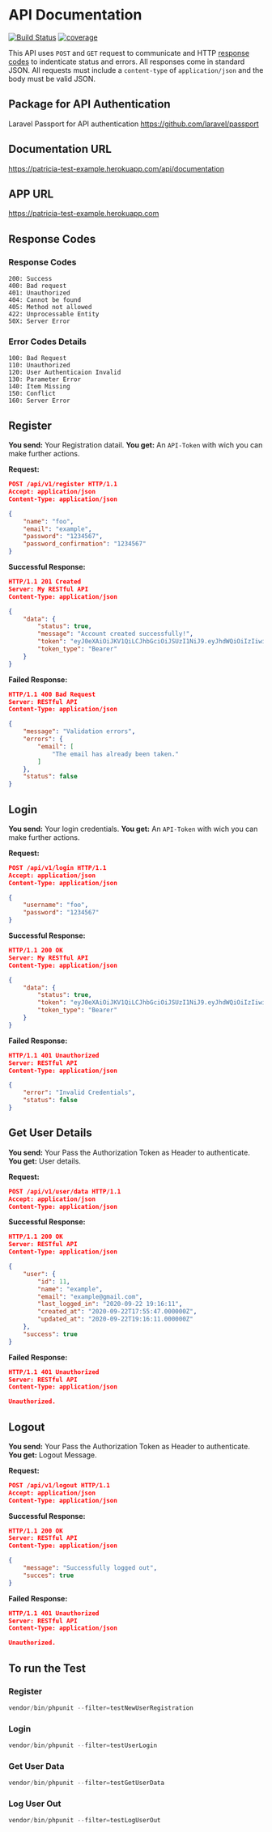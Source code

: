 # API Documentation

<a href="#"><img src="https://github.com/laravel/framework/workflows/tests/badge.svg" alt="Build Status"></a>
<a href="https://github.com/iamnotstatic/pat-test/blob/master/reports/index.html">![coverage](https://img.shields.io/badge/coverage-75%25-yellowgreen)</a>


This API uses `POST` and `GET` request to communicate and HTTP [response codes](https://en.wikipedia.org/wiki/List_of_HTTP_status_codes) to indenticate status and errors. All responses come in standard JSON. All requests must include a `content-type` of `application/json` and the body must be valid JSON.

## Package for API Authentication

Laravel Passport for API authentication https://github.com/laravel/passport

## Documentation URL

https://patricia-test-example.herokuapp.com/api/documentation

## APP URL

https://patricia-test-example.herokuapp.com

## Response Codes

### Response Codes

```
200: Success
400: Bad request
401: Unauthorized
404: Cannot be found
405: Method not allowed
422: Unprocessable Entity
50X: Server Error
```

### Error Codes Details

```
100: Bad Request
110: Unauthorized
120: User Authenticaion Invalid
130: Parameter Error
140: Item Missing
150: Conflict
160: Server Error
```

## Register

**You send:** Your Registration datail.
**You get:** An `API-Token` with wich you can make further actions.

**Request:**

```json
POST /api/v1/register HTTP/1.1
Accept: application/json
Content-Type: application/json

{
    "name": "foo",
    "email": "example",
    "password": "1234567",
    "password_confirmation": "1234567"
}
```

**Successful Response:**

```json
HTTP/1.1 201 Created
Server: My RESTful API
Content-Type: application/json

{
    "data": {
        "status": true,
        "message": "Account created successfully!",
        "token": "eyJ0eXAiOiJKV1QiLCJhbGciOiJSUzI1NiJ9.eyJhdWQiOiIzIiwianRpIjoiOWZmMzVjNzA3ZGI5NGJmMmIyNzQ5MzczMWM1Yjg3MzRlOTBmN2RhN",
        "token_type": "Bearer"
    }
}
```

**Failed Response:**

```json
HTTP/1.1 400 Bad Request
Server: RESTful API
Content-Type: application/json

{
    "message": "Validation errors",
    "errors": {
        "email": [
            "The email has already been taken."
        ]
    },
    "status": false
}
```

## Login

**You send:** Your login credentials.
**You get:** An `API-Token` with wich you can make further actions.

**Request:**

```json
POST /api/v1/login HTTP/1.1
Accept: application/json
Content-Type: application/json

{
    "username": "foo",
    "password": "1234567"
}
```

**Successful Response:**

```json
HTTP/1.1 200 OK
Server: My RESTful API
Content-Type: application/json

{
    "data": {
        "status": true,
        "token": "eyJ0eXAiOiJKV1QiLCJhbGciOiJSUzI1NiJ9.eyJhdWQiOiIzIiwianRpIjoiMzAxY2VlMGM2ODk4NWE3ZDY5NzZiMzMxM2ZhZDI1ZDk2ODFiMzg0MWVmODc0MzExNDkzZjMyMDZhMDNiMzI0Z",
        "token_type": "Bearer"
    }
}
```

**Failed Response:**

```json
HTTP/1.1 401 Unauthorized
Server: RESTful API
Content-Type: application/json

{
    "error": "Invalid Credentials",
    "status": false
}
```

## Get User Details

**You send:** Your Pass the Authorization Token as Header to authenticate.
**You get:** User details.

**Request:**

```json
POST /api/v1/user/data HTTP/1.1
Accept: application/json
Content-Type: application/json

```

**Successful Response:**

```json
HTTP/1.1 200 OK
Server: RESTful API
Content-Type: application/json

{
    "user": {
        "id": 11,
        "name": "example",
        "email": "example@gmail.com",
        "last_logged_in": "2020-09-22 19:16:11",
        "created_at": "2020-09-22T17:55:47.000000Z",
        "updated_at": "2020-09-22T19:16:11.000000Z"
    },
    "success": true
}
```

**Failed Response:**

```json
HTTP/1.1 401 Unauthorized
Server: RESTful API
Content-Type: application/json

Unauthorized.
```

## Logout

**You send:** Your Pass the Authorization Token as Header to authenticate.
**You get:** Logout Message.

**Request:**

```json
POST /api/v1/logout HTTP/1.1
Accept: application/json
Content-Type: application/json

```

**Successful Response:**

```json
HTTP/1.1 200 OK
Server: RESTful API
Content-Type: application/json

{
    "message": "Successfully logged out",
    "succes": true
}
```

**Failed Response:**

```json
HTTP/1.1 401 Unauthorized
Server: RESTful API
Content-Type: application/json

Unauthorized.
```

## To run the Test

### Register

```php
vendor/bin/phpunit --filter=testNewUserRegistration
```

### Login

```php
vendor/bin/phpunit --filter=testUserLogin
```

### Get User Data

```php
vendor/bin/phpunit --filter=testGetUserData
```

### Log User Out

```php
vendor/bin/phpunit --filter=testLogUserOut
```
